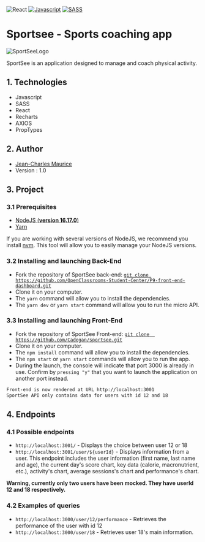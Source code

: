 ![React](https://img.shields.io/badge/react-%2320232a.svg?style=for-the-badge&logo=react&logoColor=%2361DAFB)
[![Javascript](https://img.shields.io/badge/JavaScript-F7DF1E.svg?style=for-the-badge&logo=javascript&logoColor=black)](http://forthebadge.com)
[![SASS](https://img.shields.io/badge/Sass-hotpink.svg?style=for-the-badge&logo=sass&logoColor=white)](http://forthebadge.com)


# Sportsee - Sports coaching app
![SportSeeLogo](../sportsee/src/assets/logo.svg)

SportSee is an application designed to manage and coach physical activity.

## 1. Technologies
- Javascript
- SASS
- React
- Recharts
- AXIOS
- PropTypes

## 2. Author
- [Jean-Charles Maurice](https://github.com/Cadegan/)
- Version : 1.0

## 3. Project

### 3.1 Prerequisites

- [NodeJS (**version 16.17.0**)](https://nodejs.org/en/)
- [Yarn](https://yarnpkg.com/)

If you are working with several versions of NodeJS, we recommend you install [nvm](https://github.com/nvm-sh/nvm). This tool will allow you to easily manage your NodeJS versions.

### 3.2 Installing and launching Back-End
- Fork the repository of SportSee back-end:
[` git clone https://github.com/OpenClassrooms-Student-Center/P9-front-end-dashboard.git `](https://github.com/OpenClassrooms-Student-Center/P9-front-end-dashboard.git)
- Clone it on your computer.
- The `yarn` command will allow you to install the dependencies.
- The `yarn dev` or `yarn start` command will allow you to run the micro API.

### 3.3 Installing and launching Front-End
- Fork the repository of SportSee Front-end:
[`git clone  https://github.com/Cadegan/sportsee.git`](https://github.com/Cadegan/sportsee.git)
- Clone it on your computer.
- The `npm install` command will allow you to install the dependencies.
- The `npm start` or `yarn start` commands will allow you to run the app.
- During the launch, the console will indicate that port 3000 is already in use. Confirm by `pressing "y"` that you want to launch the application on another port instead.
```bash
Front-end is now rendered at URL http://localhost:3001
SportSee API only contains data for users with id 12 and 18
```

## 4. Endpoints

### 4.1 Possible endpoints

- `http://localhost:3001/` - Displays the choice between user 12 or 18
- `http://localhost:3001/user/${userId}` - Displays information from a user. This endpoint includes the user information (first name, last name and age), the current day's score chart, key data (calorie, macronutrient, etc.), activity's chart, average sessions's chart and performance's chart.

**Warning, currently only two users have been mocked. They have userId 12 and 18 respectively.**

### 4.2 Examples of queries

- `http://localhost:3000/user/12/performance` - Retrieves the performance of the user with id 12
- `http://localhost:3000/user/18` - Retrieves user 18's main information.